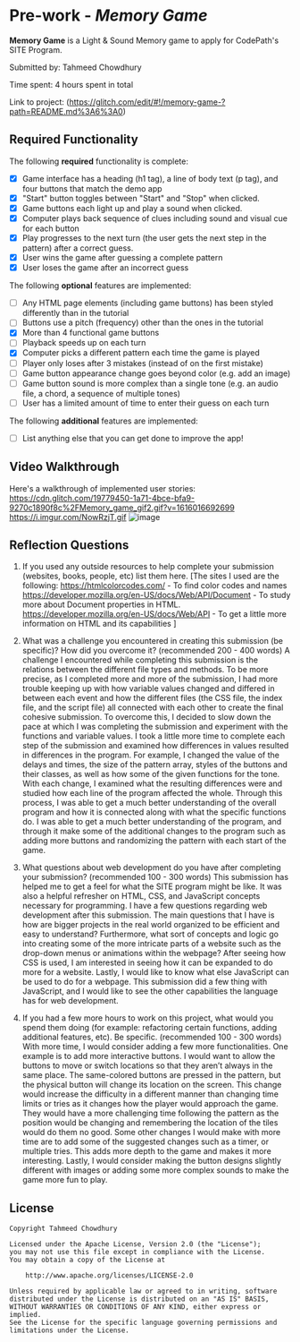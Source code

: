 # Pre-work - *Memory Game*

**Memory Game** is a Light & Sound Memory game to apply for CodePath's SITE Program. 

Submitted by: Tahmeed Chowdhury

Time spent: 4 hours spent in total

Link to project: (https://glitch.com/edit/#!/memory-game-?path=README.md%3A6%3A0)

## Required Functionality

The following **required** functionality is complete:

* [X] Game interface has a heading (h1 tag), a line of body text (p tag), and four buttons that match the demo app
* [X] "Start" button toggles between "Start" and "Stop" when clicked. 
* [X] Game buttons each light up and play a sound when clicked. 
* [X] Computer plays back sequence of clues including sound and visual cue for each button
* [X] Play progresses to the next turn (the user gets the next step in the pattern) after a correct guess. 
* [X] User wins the game after guessing a complete pattern
* [X] User loses the game after an incorrect guess

The following **optional** features are implemented:

* [ ] Any HTML page elements (including game buttons) has been styled differently than in the tutorial
* [ ] Buttons use a pitch (frequency) other than the ones in the tutorial
* [X] More than 4 functional game buttons
* [ ] Playback speeds up on each turn
* [X] Computer picks a different pattern each time the game is played
* [ ] Player only loses after 3 mistakes (instead of on the first mistake)
* [ ] Game button appearance change goes beyond color (e.g. add an image)
* [ ] Game button sound is more complex than a single tone (e.g. an audio file, a chord, a sequence of multiple tones)
* [ ] User has a limited amount of time to enter their guess on each turn

The following **additional** features are implemented:

- [ ] List anything else that you can get done to improve the app!

## Video Walkthrough

Here's a walkthrough of implemented user stories:
https://cdn.glitch.com/19779450-1a71-4bce-bfa9-9270c1890f8c%2FMemory_game_gif2.gif?v=1616016692699
https://i.imgur.com/NowRzjT.gif
![image](https://user-images.githubusercontent.com/41610281/111542218-d1f73900-8747-11eb-8e09-2ebdbbc61ee4.png)


## Reflection Questions
1. If you used any outside resources to help complete your submission (websites, books, people, etc) list them here. 
[The sites I used are the following:
https://htmlcolorcodes.com/ - To find color codes and names
https://developer.mozilla.org/en-US/docs/Web/API/Document - To study more about Document properties in HTML.
https://developer.mozilla.org/en-US/docs/Web/API - To get a little more information on HTML and its capabilities
]

2. What was a challenge you encountered in creating this submission (be specific)? How did you overcome it? (recommended 200 - 400 words) 
A challenge I encountered while completing this submission is the relations between the different file
types and methods. To be more precise, as I completed more and more of the submission, I had more trouble
keeping up with how variable values changed and differed in between each event and how the different files 
(the CSS file, the index file, and the script file) all connected with each other to create the final cohesive 
submission. To overcome this, I decided to slow down the pace at which I was completing the submission and
experiment with the functions and variable values. I took a little more time to complete each step of the 
submission and examined how differences in values resulted in differences in the program. For example, I 
changed the value of the delays and times, the size of the pattern array, styles of the buttons and their
classes, as well as how some of the given functions for the tone. With each change, I examined what the 
resulting differences were and studied how each line of the program affected the whole. Through this process,
I was able to get a much better understanding of the overall program and how it is connected along with what 
the specific functions do. I was able to get a much better understanding of the program, and through it make
some of the additional changes to the program such as adding more buttons and randomizing the pattern with each
start of the game.



3. What questions about web development do you have after completing your submission? (recommended 100 - 300 words) 
This submission has helped me to get a feel for what the SITE program might be like. It was also a
helpful refresher on HTML, CSS, and JavaScript concepts necessary for programming. I have a few questions
regarding web development after this submission. The main questions that I have is how are bigger projects
in the real world organized to be efficient and easy to understand?  Furthermore, what sort of concepts and 
logic go into creating some of the more intricate parts of a website such as the drop-down menus or
animations within the webpage? After seeing how CSS is used, I am interested in seeing how it can be
expanded to do more for a website. Lastly, I would like to know what else JavaScript can be used to do 
for a webpage. This submission did a few thing with JavaScript, and I would like to see the other
capabilities the language has for web development.



4. If you had a few more hours to work on this project, what would you spend them doing (for example: refactoring certain functions, adding additional features, etc). Be specific. (recommended 100 - 300 words) 
With more time, I would consider adding a few more functionalities. One example is to add more 
interactive buttons. I would want to allow the buttons to move or switch locations so that they aren’t
always in the same place. The same-colored buttons are pressed in the pattern, but the physical button 
will change its location on the screen. This change would increase the difficulty in a different manner
than changing time limits or tries as it changes how the player would approach the game. They would 
have a more challenging time following the pattern as the position would be changing and remembering
the location of the tiles would do them no good. Some other changes I would make with more time are 
to add some of the suggested changes such as a timer, or multiple tries. This adds more depth to the 
game and makes it more interesting. Lastly, I would consider making the button designs slightly different 
with images or adding some more complex sounds to make the game more fun to play.



## License

    Copyright Tahmeed Chowdhury

    Licensed under the Apache License, Version 2.0 (the "License");
    you may not use this file except in compliance with the License.
    You may obtain a copy of the License at

        http://www.apache.org/licenses/LICENSE-2.0

    Unless required by applicable law or agreed to in writing, software
    distributed under the License is distributed on an "AS IS" BASIS,
    WITHOUT WARRANTIES OR CONDITIONS OF ANY KIND, either express or implied.
    See the License for the specific language governing permissions and
    limitations under the License.

